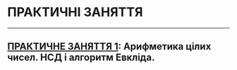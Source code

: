 # **ПРАКТИЧНІ ЗАНЯТТЯ**

---
## [**ПРАКТИЧНЕ ЗАНЯТТЯ 1**](CIB_2021_Prackt_01_.pdf): Арифметика цілих чисел. НСД і алгоритм Евкліда.
